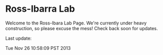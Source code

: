 # Ross-Ibarra Lab

Welcome to the Ross-Ibara Lab Page. We're currently under heavy construction, so please excuse the mess! Check back soon for updates. 

Last update:


Tue Nov 26 10:58:09 PST 2013
